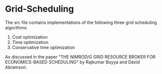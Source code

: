 # Grid-Scheduling

The src file contains implementations of the following three grid scheduling algorithms:
1. Cost optimization
2. Time optimization
3. Conservative time optimization

As discussed in the paper "THE NIMROD/G GRID RESOURCE BROKER FOR ECONOMICS-BASED SCHEDULING" by Rajkumar Buyya and David Abramson.
